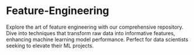 # Feature-Engineering
Explore the art of feature engineering with our comprehensive repository. Dive into techniques that transform raw data into informative features, enhancing machine learning model performance. Perfect for data scientists seeking to elevate their ML projects.
